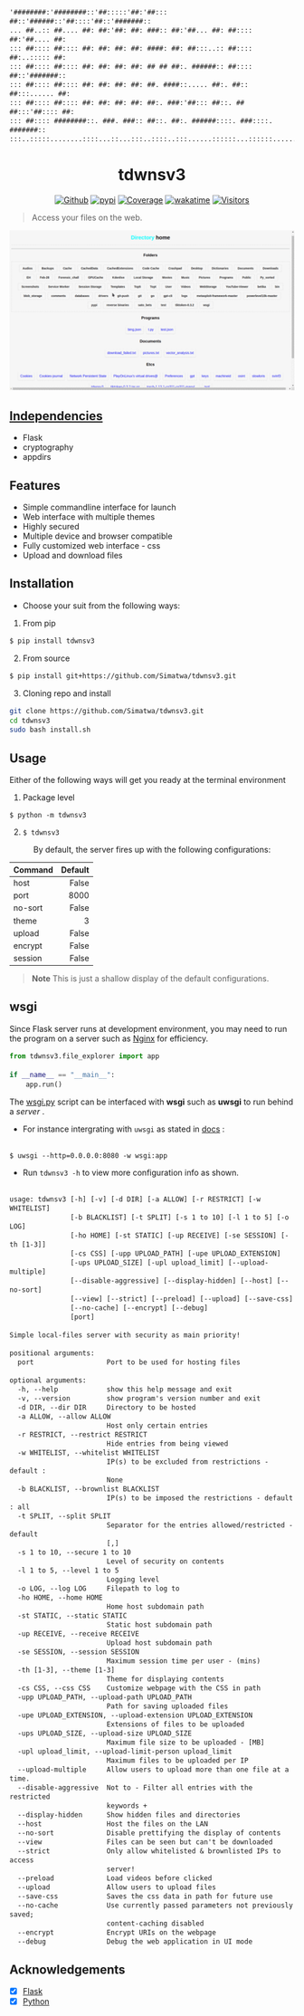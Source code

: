 ```

'########:'########::'##:::::'##:'##::: ##::'######::'##::::'##::'#######::
... ##..:: ##.... ##: ##:'##: ##: ###:: ##:'##... ##: ##:::: ##:'##.... ##:
::: ##:::: ##:::: ##: ##: ##: ##: ####: ##: ##:::..:: ##:::: ##:..::::: ##:
::: ##:::: ##:::: ##: ##: ##: ##: ## ## ##:. ######:: ##:::: ##::'#######::
::: ##:::: ##:::: ##: ##: ##: ##: ##. ####::..... ##:. ##:: ##:::...... ##:
::: ##:::: ##:::: ##: ##: ##: ##: ##:. ###:'##::: ##::. ## ##:::'##:::: ##:
::: ##:::: ########::. ###. ###:: ##::. ##:. ######::::. ###::::. #######::
:::..:::::........::::...::...:::..::::..:::......::::::...::::::.......:::
```

<h1 align="center">tdwnsv3 </h1>

<p align="center">
<a href='https://github.com/Simatwa/tdwnsv3'><img src="https://img.shields.io/static/v1?label=Github&message=Passing&logo=github&color=green" alt="Github" /></a>
<a href="https://pypi.org/project/tdwnsv3"><img src="https://img.shields.io/static/v1?label=Pypi&message=v1.8.3&color=yellow&logo=pypi" alt="pypi"/></a>
<a href="#"><img src="https://img.shields.io/static/v1?label=Coverage&message=80%&color=lime&logo=Coverage" alt="Coverage"/></a>
<a href="https://wakatime.com/badge/github/Simatwa/svinf3"><img src="https://wakatime.com/badge/github/Simatwa/svinf3.svg" alt="wakatime"/></a>
<a href="#"><img src="https://visitor-badge.glitch.me/badge?page_id=Simatwa.tdwnsv3&left_color=red&right_color=lime&left_text=Counts" alt="Visitors"/></a>
</p>

> Access your files on the web.

![Web interface sample](https://github.com/Simatwa/tdwnsv3/raw/main/assets/web_interface_example.gif)

## [Independencies](https://github.com/Simatwa/tdwnsv3/raw/main/requirements.txt)

* Flask
* cryptography
* appdirs

## Features

- Simple commandline interface for launch
- Web interface with multiple themes
- Highly secured
- Multiple device and browser compatible
- Fully customized web interface - css
- Upload and download files

## Installation 

- Choose your suit from the following ways:

1. From pip 
  
  ```sh
  $ pip install tdwnsv3
  ```

2. From source

 ```sh
 $ pip install git+https://github.com/Simatwa/tdwnsv3.git
 ```

 3. Cloning repo and install

  ```sh
  git clone https://github.com/Simatwa/tdwnsv3.git
  cd tdwnsv3
  sudo bash install.sh
  ```


## Usage ##

Either of the following ways will get you ready at the terminal environment

1. Package level
```
$ python -m tdwnsv3
```
2. `$ tdwnsv3`

<p align="center">By default, the server fires up with the following configurations:</p>

<table align='center'>
<thead>
<tr><th>Command  </th><th style="text-align: right;">  Default</th></tr>
</thead>
<tbody>
<tr><td>host     </td><td style="text-align: right;">    False</td></tr>
<tr><td>port     </td><td style="text-align: right;">     8000</td></tr>
<tr><td>no-sort     </td><td style="text-align: right;">   False</td></tr>
<tr><td>theme    </td><td style="text-align: right;">        3</td></tr>
<tr><td>upload   </td><td style="text-align: right;">    False</td></tr>
<tr><td>encrypt  </td><td style="text-align: right;">    False</td></tr>
<tr><td>session  </td><td style="text-align: right;">    False</td></tr>
</tbody>
</table>

> **Note** This is just a shallow display of the default configurations.

## wsgi 

Since Flask server runs at development environment, you may need to run the program on a server such as [Nginx](https://nginx.org) for efficiency.

```py
from tdwnsv3.file_explorer import app

if __name__ == "__main__":
    app.run()
```

The [wsgi.py](https://github.com/Simatwa/tdwnsv3/raw/main/wsgi.py) script can be interfaced with **wsgi** such as **uwsgi** to run behind a *server* .
 * For  instance intergrating with `uwsgi` as stated in [docs](https://uwsgi-docs.readthedocs.io/en/latest/WSGIquickstart.html) :
 
 ```

$ uwsgi --http=0.0.0.0:8080 -w wsgi:app

```

- Run  ```tdwnsv3 -h``` to view more configuration info as shown.

```

usage: tdwnsv3 [-h] [-v] [-d DIR] [-a ALLOW] [-r RESTRICT] [-w WHITELIST]
               [-b BLACKLIST] [-t SPLIT] [-s 1 to 10] [-l 1 to 5] [-o LOG]
               [-ho HOME] [-st STATIC] [-up RECEIVE] [-se SESSION] [-th [1-3]]
               [-cs CSS] [-upp UPLOAD_PATH] [-upe UPLOAD_EXTENSION]
               [-ups UPLOAD_SIZE] [-upl upload_limit] [--upload-multiple]
               [--disable-aggressive] [--display-hidden] [--host] [--no-sort]
               [--view] [--strict] [--preload] [--upload] [--save-css]
               [--no-cache] [--encrypt] [--debug]
               [port]

Simple local-files server with security as main priority!

positional arguments:
  port                  Port to be used for hosting files

optional arguments:
  -h, --help            show this help message and exit
  -v, --version         show program's version number and exit
  -d DIR, --dir DIR     Directory to be hosted
  -a ALLOW, --allow ALLOW
                        Host only certain entries
  -r RESTRICT, --restrict RESTRICT
                        Hide entries from being viewed
  -w WHITELIST, --whitelist WHITELIST
                        IP(s) to be excluded from restrictions - default :
                        None
  -b BLACKLIST, --brownlist BLACKLIST
                        IP(s) to be imposed the restrictions - default : all
  -t SPLIT, --split SPLIT
                        Separator for the entries allowed/restricted - default
                        [,]
  -s 1 to 10, --secure 1 to 10
                        Level of security on contents
  -l 1 to 5, --level 1 to 5
                        Logging level
  -o LOG, --log LOG     Filepath to log to
  -ho HOME, --home HOME
                        Home host subdomain path
  -st STATIC, --static STATIC
                        Static host subdomain path
  -up RECEIVE, --receive RECEIVE
                        Upload host subdomain path
  -se SESSION, --session SESSION
                        Maximum session time per user - (mins)
  -th [1-3], --theme [1-3]
                        Theme for displaying contents
  -cs CSS, --css CSS    Customize webpage with the CSS in path
  -upp UPLOAD_PATH, --upload-path UPLOAD_PATH
                        Path for saving uploaded files
  -upe UPLOAD_EXTENSION, --upload-extension UPLOAD_EXTENSION
                        Extensions of files to be uploaded
  -ups UPLOAD_SIZE, --upload-size UPLOAD_SIZE
                        Maximum file size to be uploaded - [MB]
  -upl upload_limit, --upload-limit-person upload_limit
                        Maximum files to be uploaded per IP
  --upload-multiple     Allow users to upload more than one file at a time.
  --disable-aggressive  Not to - Filter all entries with the restricted
                        keywords +
  --display-hidden      Show hidden files and directories
  --host                Host the files on the LAN
  --no-sort             Disable prettifying the display of contents
  --view                Files can be seen but can't be downloaded
  --strict              Only allow whitelisted & brownlisted IPs to access
                        server!
  --preload             Load videos before clicked
  --upload              Allow users to upload files
  --save-css            Saves the css data in path for future use
  --no-cache            Use currently passed parameters not previously saved;
                        content-caching disabled
  --encrypt             Encrypt URIs on the webpage
  --debug               Debug the web application in UI mode

```


## Acknowledgements

* [x] [Flask](https://github.com/pallets/flask) 
* [x] [Python](https://python.org)
